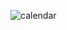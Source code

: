 ![calendar](https://github.com/karinahuizar/typescript_advent_calendar/assets/16652730/9ceb3ff3-c784-4cea-945f-fbe83f0f4387)
